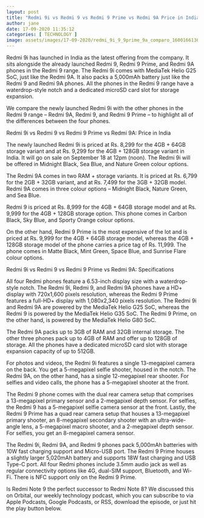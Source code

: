 ```yaml
---
layout: post
title: "Redmi 9i vs Redmi 9 vs Redmi 9 Prime vs Redmi 9A Price in India Specifications Compared"
author: jane 
date: 17-09-2020 11:35:12 
categories: [ TECHNOLOGY ] 
image: assets/images/17-09-2020/redmi_9i_9_9prime_9a_comparo_1600166136647.jpg
---
```

Redmi 9i has launched in India as the latest offering from the company. It sits alongside the already launched Redmi 9, Redmi 9 Prime, and Redmi 9A phones in the Redmi 9 range. The Redmi 9i comes with MediaTek Helio G25 SoC, just like the Redmi 9A. It also packs a 5,000mAh battery just like the Redmi 9 and Redmi 9A phones. All the phones in the Redmi 9 range have a waterdrop-style notch and a dedicated microSD card slot for storage expansion.

We compare the newly launched Redmi 9i with the other phones in the Redmi 9 range – Redmi 9A, Redmi 9, and Redmi 9 Prime – to highlight all of the differences between the four phones.

Redmi 9i vs Redmi 9 vs Redmi 9 Prime vs Redmi 9A: Price in India

The newly launched Redmi 9i is priced at Rs. 8,299 for the 4GB + 64GB storage variant and at Rs. 9,299 for the 4GB + 128GB storage variant in India. It will go on sale on September 18 at 12pm (noon). The Redmi 9i will be offered in Midnight Black, Sea Blue, and Nature Green colour options.

The Redmi 9A comes in two RAM + storage variants. It is priced at Rs. 6,799 for the 2GB + 32GB variant, and at Rs. 7,499 for the 3GB + 32GB model. Redmi 9A comes in three colour options – Midnight Black, Nature Green, and Sea Blue.

Redmi 9 is priced at Rs. 8,999 for the 4GB + 64GB storage model and at Rs. 9,999 for the 4GB + 128GB storage option. This phone comes in Carbon Black, Sky Blue, and Sporty Orange colour options.

On the other hand, Redmi 9 Prime is the most expensive of the lot and is priced at Rs. 9,999 for the 4GB + 64GB storage model, whereas the 4GB + 128GB storage model of the phone carries a price tag of Rs. 11,999. The phone comes in Matte Black, Mint Green, Space Blue, and Sunrise Flare colour options.

Redmi 9i vs Redmi 9 vs Redmi 9 Prime vs Redmi 9A: Specifications

All four Redmi phones feature a 6.53-inch display size with a waterdrop-style notch. The Redmi 9i, Redmi 9, and Redmi 9A phones have a HD+ display with 720x1,600 pixels resolution, whereas the Redmi 9 Prime features a full-HD+ display with 1,080x2,340 pixels resolution. The Redmi 9i and Redmi 9A are powered by the MediaTek Helio G25 SoC, whereas the Redmi 9 is powered by the MediaTek Helio G35 SoC. The Redmi 9 Prime, on the other hand, is powered by the MediaTek Helio G80 SoC.

The Redmi 9A packs up to 3GB of RAM and 32GB internal storage. The other three phones pack up to 4GB of RAM and offer up to 128GB of storage. All the phones have a dedicated microSD card slot with storage expansion capacity of up to 512GB.

For photos and videos, the Redmi 9i features a single 13-megapixel camera on the back. You get a 5-megapixel selfie shooter, housed in the notch. The Redmi 9A, on the other hand, has a single 12-megapixel rear shooter. For selfies and video calls, the phone has a 5-megapixel shooter at the front.

The Redmi 9 phone comes with the dual rear camera setup that comprises a 13-megapixel primary sensor and a 2-megapixel depth sensor. For selfies, the Redmi 9 has a 5-megapixel selfie camera sensor at the front. Lastly, the Redmi 9 Prime has a quad rear camera setup that houses a 13-megapixel primary shooter, an 8-megapixel secondary shooter with an ultra-wide-angle lens, a 5-megapixel macro shooter, and a 2-megapixel depth sensor. For selfies, you get an 8-megapixel camera sensor.

The Redmi 9i, Redmi 9A, and Redmi 9 phones pack 5,000mAh batteries with 10W fast charging support and Micro-USB port. The Redmi 9 Prime houses a slightly larger 5,020mAh battery and supports 18W fast charging and USB Type-C port. All four Redmi phones include 3.5mm audio jack as well as regular connectivity options like 4G, dual-SIM support, Bluetooth, and Wi-Fi. There is NFC support only on the Redmi 9 Prime.

Is Redmi Note 9 the perfect successor to Redmi Note 8? We discussed this on Orbital, our weekly technology podcast, which you can subscribe to via Apple Podcasts, Google Podcasts, or RSS, download the episode, or just hit the play button below.